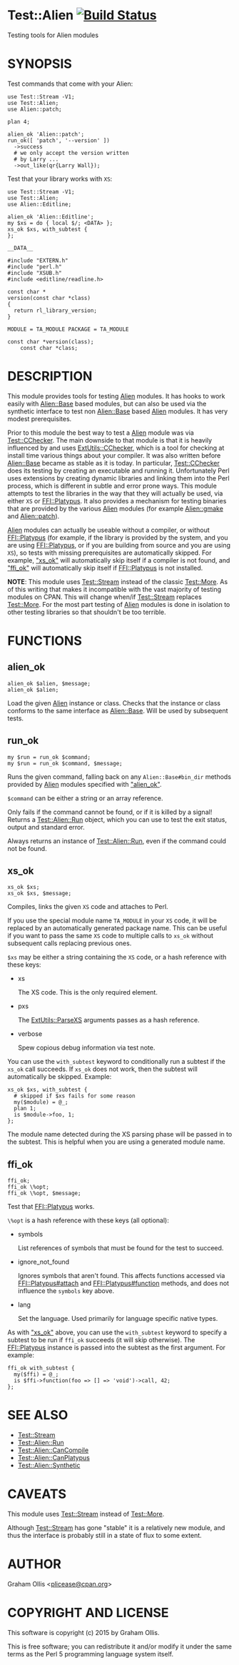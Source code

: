 # Test::Alien [![Build Status](https://secure.travis-ci.org/plicease/Test-Alien.png)](http://travis-ci.org/plicease/Test-Alien)

Testing tools for Alien modules

# SYNOPSIS

Test commands that come with your Alien:

    use Test::Stream -V1;
    use Test::Alien;
    use Alien::patch;
    
    plan 4;
    
    alien_ok 'Alien::patch';
    run_ok([ 'patch', '--version' ])
      ->success
      # we only accept the version written
      # by Larry ...
      ->out_like(qr{Larry Wall}); 

Test that your library works with `XS`:

    use Test::Stream -V1;
    use Test::Alien;
    use Alien::Editline;
    
    alien_ok 'Alien::Editline';
    my $xs = do { local $/; <DATA> };
    xs_ok $xs, with_subtest {
    };
    
    __DATA__
    
    #include "EXTERN.h"
    #include "perl.h"
    #include "XSUB.h"
    #include <editline/readline.h>
    
    const char *
    version(const char *class)
    {
      return rl_library_version;
    }
    
    MODULE = TA_MODULE PACKAGE = TA_MODULE
    
    const char *version(class);
        const char *class;

# DESCRIPTION

This module provides tools for testing [Alien](https://metacpan.org/pod/Alien) modules.  It has hooks
to work easily with [Alien::Base](https://metacpan.org/pod/Alien::Base) based modules, but can also be used
via the synthetic interface to test non [Alien::Base](https://metacpan.org/pod/Alien::Base) based [Alien](https://metacpan.org/pod/Alien)
modules.  It has very modest prerequisites.

Prior to this module the best way to test a [Alien](https://metacpan.org/pod/Alien) module was via [Test::CChecker](https://metacpan.org/pod/Test::CChecker).
The main downside to that module is that it is heavily influenced by and uses
[ExtUtils::CChecker](https://metacpan.org/pod/ExtUtils::CChecker), which is a tool for checking at install time various things
about your compiler.  It was also written before [Alien::Base](https://metacpan.org/pod/Alien::Base) became as stable as it
is today.  In particular, [Test::CChecker](https://metacpan.org/pod/Test::CChecker) does its testing by creating an executable
and running it.  Unfortunately Perl uses extensions by creating dynamic libraries
and linking them into the Perl process, which is different in subtle and error prone
ways.  This module attempts to test the libraries in the way that they will actually
be used, via either `XS` or [FFI::Platypus](https://metacpan.org/pod/FFI::Platypus).  It also provides a mechanism for
testing binaries that are provided by the various [Alien](https://metacpan.org/pod/Alien) modules (for example
[Alien::gmake](https://metacpan.org/pod/Alien::gmake) and [Alien::patch](https://metacpan.org/pod/Alien::patch)).

[Alien](https://metacpan.org/pod/Alien) modules can actually be useable without a compiler, or without [FFI::Platypus](https://metacpan.org/pod/FFI::Platypus)
(for example, if the library is provided by the system, and you are using [FFI::Platypus](https://metacpan.org/pod/FFI::Platypus),
or if you are building from source and you are using `XS`), so tests with missing
prerequisites are automatically skipped.  For example, ["xs\_ok"](#xs_ok) will automatically skip
itself if a compiler is not found, and ["ffi\_ok"](#ffi_ok) will automatically skip itself
if [FFI::Platypus](https://metacpan.org/pod/FFI::Platypus) is not installed.

**NOTE**: This module uses [Test::Stream](https://metacpan.org/pod/Test::Stream) instead of the classic [Test::More](https://metacpan.org/pod/Test::More).
As of this writing that makes it incompatible with the vast majority of
testing modules on CPAN.  This will change when/if [Test::Stream](https://metacpan.org/pod/Test::Stream) replaces
[Test::More](https://metacpan.org/pod/Test::More).  For the most part testing of [Alien](https://metacpan.org/pod/Alien) modules is done in
isolation to other testing libraries so that shouldn't be too terrible.

# FUNCTIONS

## alien\_ok

    alien_ok $alien, $message;
    alien_ok $alien;

Load the given [Alien](https://metacpan.org/pod/Alien) instance or class.  Checks that the instance or class conforms to the same
interface as [Alien::Base](https://metacpan.org/pod/Alien::Base).  Will be used by subsequent tests.

## run\_ok

    my $run = run_ok $command;
    my $run = run_ok $command, $message;

Runs the given command, falling back on any `Alien::Base#bin_dir` methods provided by [Alien](https://metacpan.org/pod/Alien) modules
specified with ["alien\_ok"](#alien_ok).

`$command` can be either a string or an array reference.

Only fails if the command cannot be found, or if it is killed by a signal!  Returns a [Test::Alien::Run](https://metacpan.org/pod/Test::Alien::Run)
object, which you can use to test the exit status, output and standard error.

Always returns an instance of [Test::Alien::Run](https://metacpan.org/pod/Test::Alien::Run), even if the command could not be found.

## xs\_ok

    xs_ok $xs;
    xs_ok $xs, $message;

Compiles, links the given `XS` code and attaches to Perl.

If you use the special module name `TA_MODULE` in your `XS`
code, it will be replaced by an automatically generated
package name.  This can be useful if you want to pass the same
`XS` code to multiple calls to `xs_ok` without subsequent
calls replacing previous ones.

`$xs` may be either a string containing the `XS` code,
or a hash reference with these keys:

- xs

    The XS code.  This is the only required element.

- pxs

    The [ExtUtils::ParseXS](https://metacpan.org/pod/ExtUtils::ParseXS) arguments passes as a hash reference.

- verbose

    Spew copious debug information via test note.

You can use the `with_subtest` keyword to conditionally
run a subtest if the `xs_ok` call succeeds.  If `xs_ok`
does not work, then the subtest will automatically be
skipped.  Example:

    xs_ok $xs, with_subtest {
      # skipped if $xs fails for some reason
      my($module) = @_;
      plan 1;
      is $module->foo, 1;
    };

The module name detected during the XS parsing phase will
be passed in to the subtest.  This is helpful when you are
using a generated module name.

## ffi\_ok

    ffi_ok;
    ffi_ok \%opt;
    ffi_ok \%opt, $message;

Test that [FFI::Platypus](https://metacpan.org/pod/FFI::Platypus) works.

`\%opt` is a hash reference with these keys (all optional):

- symbols

    List references of symbols that must be found for the test to succeed.

- ignore\_not\_found

    Ignores symbols that aren't found.  This affects functions accessed via
    [FFI::Platypus#attach](https://metacpan.org/pod/FFI::Platypus#attach) and [FFI::Platypus#function](https://metacpan.org/pod/FFI::Platypus#function) methods, and does
    not influence the `symbols` key above.

- lang

    Set the language.  Used primarily for language specific native types.

As with ["xs\_ok"](#xs_ok) above, you can use the `with_subtest` keyword to specify
a subtest to be run if `ffi_ok` succeeds (it will skip otherwise).  The
[FFI::Platypus](https://metacpan.org/pod/FFI::Platypus) instance is passed into the subtest as the first argument.
For example:

    ffi_ok with_subtest {
      my($ffi) = @_;
      is $ffi->function(foo => [] => 'void')->call, 42;
    };

# SEE ALSO

- [Test::Stream](https://metacpan.org/pod/Test::Stream)
- [Test::Alien::Run](https://metacpan.org/pod/Test::Alien::Run)
- [Test::Alien::CanCompile](https://metacpan.org/pod/Test::Alien::CanCompile)
- [Test::Alien::CanPlatypus](https://metacpan.org/pod/Test::Alien::CanPlatypus)
- [Test::Alien::Synthetic](https://metacpan.org/pod/Test::Alien::Synthetic)

# CAVEATS

This module uses [Test::Stream](https://metacpan.org/pod/Test::Stream) instead of [Test::More](https://metacpan.org/pod/Test::More).

Although [Test::Stream](https://metacpan.org/pod/Test::Stream) has gone "stable" it is a relatively new
module, and thus the interface is probably still in a state of flux
to some extent.

# AUTHOR

Graham Ollis &lt;plicease@cpan.org>

# COPYRIGHT AND LICENSE

This software is copyright (c) 2015 by Graham Ollis.

This is free software; you can redistribute it and/or modify it under
the same terms as the Perl 5 programming language system itself.
